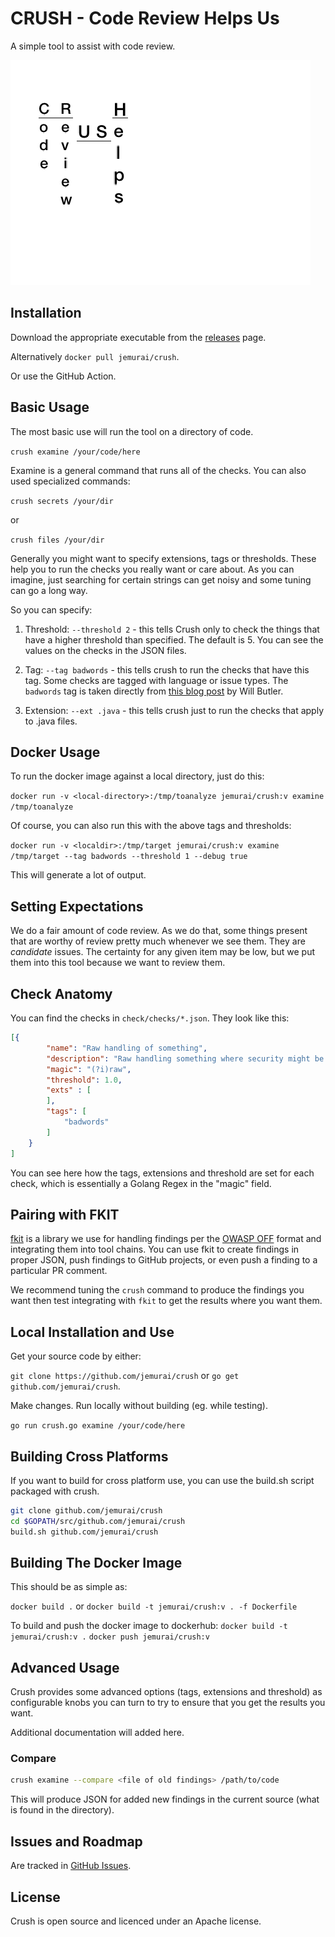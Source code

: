 # CRUSH - Code Review Helps Us

A simple tool to assist with code review.

![Crush](./crush-logo.gif)

## Installation

Download the appropriate executable from the [releases](https://github.com/Jemurai/crush/releases) page.

Alternatively `docker pull jemurai/crush`.

Or use the GitHub Action.

## Basic Usage

The most basic use will run the tool on a directory of code.

`crush examine /your/code/here`

Examine is a general command that runs all of the checks.  You can also used specialized commands: 

`crush secrets /your/dir`

or 

`crush files /your/dir`

Generally you might want to specify extensions, tags or thresholds.  These help you to run the checks you really want or care about.  As you can imagine, just searching for certain strings can get noisy and some tuning can go a long way.

So you can specify: 

1. Threshold: `--threshold 2` - this tells Crush only to check the things that have a higher threshold than specified.  The default is 5.  You can see the values on the checks in the JSON files.

1. Tag:  `--tag badwords` - this tells crush to run the checks that have this tag.  Some checks are tagged with language or issue types.  The `badwords` tag is taken directly from [this blog post](https://btlr.dev/blog/how-to-find-vulnerabilities-in-code-bad-words) by Will Butler.

1. Extension: `--ext .java` - this tells crush just to run the checks that apply to .java files.

## Docker Usage

To run the docker image against a local directory, just do this: 

`docker run -v <local-directory>:/tmp/toanalyze jemurai/crush:v examine /tmp/toanalyze`

Of course, you can also run this with the above tags and thresholds:

`docker run -v <localdir>:/tmp/target jemurai/crush:v examine /tmp/target --tag badwords --threshold 1 --debug true`

This will generate a lot of output.

## Setting Expectations

We do a fair amount of code review.  As we do that, some things present
that are worthy of review pretty much whenever we see them.  They are
_candidate_ issues.  The certainty for any given item may be low, but we
put them into this tool because we want to review them.

## Check Anatomy

You can find the checks in `check/checks/*.json`.  They look like this: 

```json
[{
        "name": "Raw handling of something",
        "description": "Raw handling something where security might be applied at a higher abstraction",
        "magic": "(?i)raw",
        "threshold": 1.0,
        "exts" : [
        ],
        "tags": [
            "badwords"
        ]
    }
]
```

You can see here how the tags, extensions and threshold are set for each check, which is essentially a Golang Regex in the "magic" field.

## Pairing with FKIT

[fkit](https://github.com/jemuria/fkit) is a library we use for handling findings 
per the [OWASP OFF](https://github.com/owasp/off) format and integrating them into 
tool chains.  You can use fkit to create findings in proper JSON, push findings to
GitHub projects, or even push a finding to a particular PR comment.

We recommend tuning the `crush` command to produce the findings you want then test
integrating with `fkit` to get the results where you want them.

## Local Installation and Use

Get your source code by either:

`git clone https://github.com/jemurai/crush` or `go get github.com/jemurai/crush`.

Make changes.  Run locally without building (eg. while testing).

`go run crush.go examine /your/code/here`

## Building Cross Platforms

If you want to build for cross platform use, you can use the build.sh script packaged with crush.

```sh
git clone github.com/jemurai/crush
cd $GOPATH/src/github.com/jemurai/crush
build.sh github.com/jemurai/crush
```

## Building The Docker Image

This should be as simple as: 

`docker build .` or `docker build -t jemurai/crush:v . -f Dockerfile`

To build and push the docker image to dockerhub:
`docker build -t jemurai/crush:v .`
`docker push jemurai/crush:v`

## Advanced Usage

Crush provides some advanced options (tags, extensions and 
threshold) as configurable knobs you can turn to try to ensure 
that you get the results you want.

Additional documentation will added here.

### Compare

```sh
crush examine --compare <file of old findings> /path/to/code
```

This will produce JSON for added new findings in the current source (what is found in the directory).

## Issues and Roadmap 

Are tracked in [GitHub Issues](https://github.com/jemurai/crush/issues/).

## License

Crush is open source and licenced under an Apache license.

